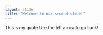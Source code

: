 ```yaml
---
layout: slide
title: "Welcome to our second slide!"
---
```

This is my quote
Use the left arrow to go back!
